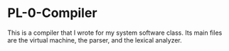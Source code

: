 # PL-0-Compiler

This is a compiler that I wrote for my system software class. 
Its main files are the virtual machine, the parser, and the lexical
analyzer. 
